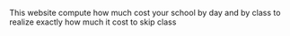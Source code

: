 This website compute how much cost your school by day and by class to realize exactly how much it cost to skip class
